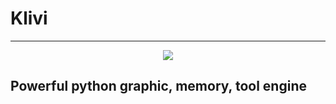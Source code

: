 # Klivi
<hr/>
<div align="center">
    <img src="./res/logo.png">
</div>
    
<h2>Powerful python graphic, memory, tool engine</h2>
